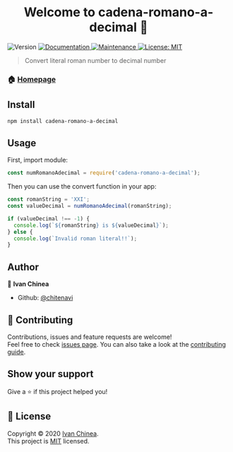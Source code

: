<h1 align="center">Welcome to cadena-romano-a-decimal 👋</h1>
<p>
  <img alt="Version" src="https://img.shields.io/badge/version-1.0.0-blue.svg?cacheSeconds=2592000" />
  <a href="https://github.com/chitenavi/cadena-romano-a-decimal#readme" target="_blank">
    <img alt="Documentation" src="https://img.shields.io/badge/documentation-yes-brightgreen.svg" />
  </a>
  <a href="https://github.com/chitenavi/cadena-romano-a-decimal/graphs/commit-activity" target="_blank">
    <img alt="Maintenance" src="https://img.shields.io/badge/Maintained%3F-yes-green.svg" />
  </a>
  <a href="https://github.com/chitenavi/cadena-romano-a-decimal/blob/master/LICENSE" target="_blank">
    <img alt="License: MIT" src="https://img.shields.io/github/license/chitenavi/cadena-romano-a-decimal" />
  </a>
</p>

> Convert literal roman number to decimal number

### 🏠 [Homepage](https://github.com/chitenavi/cadena-romano-a-decimal#readme)

## Install

```sh
npm install cadena-romano-a-decimal
```

## Usage

First, import module:

```js
const numRomanoAdecimal = require('cadena-romano-a-decimal');
```

Then you can use the convert function in your app:

```js
const romanString = 'XXI';
const valueDecimal = numRomanoAdecimal(romanString);

if (valueDecimal !== -1) {
  console.log(`${romanString} is ${valueDecimal}`);
} else {
  console.log(`Invalid roman literal!!`);
}
```

## Author

👤 **Ivan Chinea**

- Github: [@chitenavi](https://github.com/chitenavi)

## 🤝 Contributing

Contributions, issues and feature requests are welcome!<br />Feel free to check [issues page](https://github.com/chitenavi/cadena-romano-a-decimal/issues). You can also take a look at the [contributing guide](https://github.com/chitenavi/cadena-romano-a-decimal/blob/master/CONTRIBUTING.md).

## Show your support

Give a ⭐️ if this project helped you!

## 📝 License

Copyright © 2020 [Ivan Chinea](https://github.com/chitenavi).<br />
This project is [MIT](https://github.com/chitenavi/cadena-romano-a-decimal/blob/master/LICENSE) licensed.
